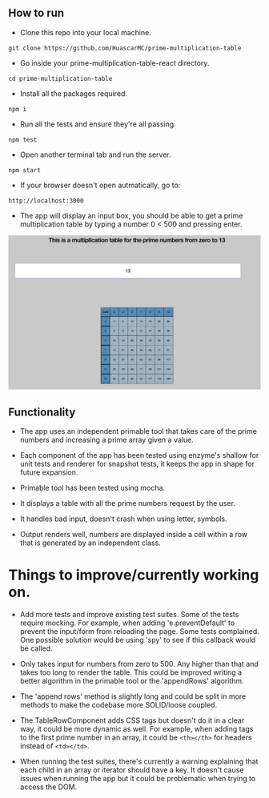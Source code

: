## How to run

- Clone this repo into your local machine.
```
git clone https://github.com/HuascarMC/prime-multiplication-table
```
- Go inside your prime-multiplication-table-react directory.
```
cd prime-multiplication-table
```
- Install all the packages required.
```
npm i
```
- Run all the tests and ensure they're all passing.
```
npm test
```
- Open another terminal tab and run the server.
```
npm start
```
- If your browser doesn't open autmatically, go to:
```
http://localhost:3000
```
- The app will display an input box, you should be able to get a prime multiplication table by typing a number 0 < 500
and pressing enter.

![alt text](images/screenshot.png)

## Functionality

- The app uses an independent primable tool that takes care of the prime numbers and increasing a prime array given a value.

- Each component of the app has been tested using enzyme's shallow for unit tests and renderer for snapshot tests, it keeps the app in shape for future expansion.

- Primable tool has been tested using mocha.

- It displays a table with all the prime numbers request by the user.

- It handles bad input, doesn't crash when using letter, symbols.

- Output renders well, numbers are displayed inside a cell within a row that is generated by an independent class.

# Things to improve/currently working on.


- Add more tests and improve existing test suites. Some of the tests require mocking. For example,
when adding 'e.preventDefault' to prevent the input/form from reloading the page. Some tests complained. One possible solution would be using 'spy' to see if this callback would be called.

- Only takes input for numbers from zero to 500. Any higher than that and takes too long to render the table. This could be improved writing a better algorithm in the primable tool or the 'appendRows' algorithm.

- The 'append rows' method is slightly long and could be split in more methods to make the codebase more SOLID/loose coupled.

- The TableRowComponent adds CSS tags but doesn't do it in a clear way, it could be more dynamic as well. For example, when adding tags to the first prime number in an array, it could be ```<th></th>``` for headers instead of ```<td></td>```.

- When running the test suites, there's currently a warning explaining that each child in an array or iterator should have a key. It doesn't cause issues when running the app but it could be problematic when trying to access the DOM.
